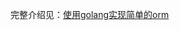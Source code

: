 完整介绍见：[使用golang实现简单的orm](https://rh670892215.github.io/2023/09/18/%E4%BD%BF%E7%94%A8golang%E5%AE%9E%E7%8E%B0%E7%AE%80%E5%8D%95%E7%9A%84orm/)